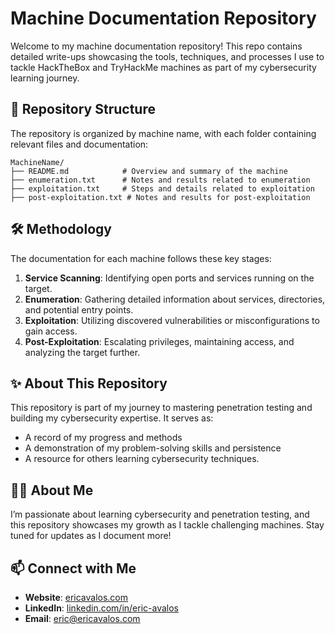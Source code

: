 # Machine Documentation Repository

Welcome to my machine documentation repository! This repo contains detailed write-ups showcasing the tools, techniques, and processes I use to tackle HackTheBox and TryHackMe machines as part of my cybersecurity learning journey.

## 📂 Repository Structure

The repository is organized by machine name, with each folder containing relevant files and documentation:

```
MachineName/
├── README.md            # Overview and summary of the machine
├── enumeration.txt      # Notes and results related to enumeration
├── exploitation.txt     # Steps and details related to exploitation
├── post-exploitation.txt # Notes and results for post-exploitation
```

## 🛠️ Methodology

The documentation for each machine follows these key stages:

1. **Service Scanning**: Identifying open ports and services running on the target.
2. **Enumeration**: Gathering detailed information about services, directories, and potential entry points.
3. **Exploitation**: Utilizing discovered vulnerabilities or misconfigurations to gain access.
4. **Post-Exploitation**: Escalating privileges, maintaining access, and analyzing the target further.

## ✨ About This Repository

This repository is part of my journey to mastering penetration testing and building my cybersecurity expertise. It serves as:
- A record of my progress and methods
- A demonstration of my problem-solving skills and persistence
- A resource for others learning cybersecurity techniques.

## 👨‍💻 About Me

I’m passionate about learning cybersecurity and penetration testing, and this repository showcases my growth as I tackle challenging machines. Stay tuned for updates as I document more!

## 📫 Connect with Me

- **Website**: [ericavalos.com](https://ericavalos.com)
- **LinkedIn**: [linkedin.com/in/eric-avalos](https://www.linkedin.com/in/eric-avalos)
- **Email**: [eric@ericavalos.com](mailto:eric@ericavalos.com)
